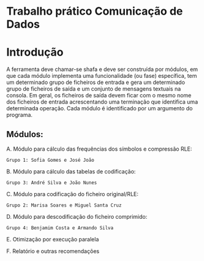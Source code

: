 # Trabalho prático Comunicação de Dados

# Introdução

A ferramenta deve chamar-se shafa e deve ser construída por módulos, em que
cada módulo implementa uma funcionalidade (ou fase) específica, tem um
determinado grupo de ficheiros de entrada e gera um determinado grupo de
ficheiros de saída e um conjunto de mensagens textuais na consola. Em geral,
os ficheiros de saída devem ficar com o mesmo nome dos ficheiros de entrada
acrescentando uma terminação que identifica uma determinada operação. Cada
módulo é identificado por um argumento do programa.

## Módulos:

A. Módulo para cálculo das frequências dos símbolos e compressão RLE:
```
Grupo 1: Sofia Gomes e José João
```

B. Módulo para cálculo das tabelas de codificação:
```
Grupo 3: André Silva e João Nunes
```
C. Módulo para codificação do ficheiro original/RLE:
```
Grupo 2: Marisa Soares e Miguel Santa Cruz
```
D. Módulo para descodificação do ficheiro comprimido:
```
Grupo 4: Benjamim Costa e Armando Silva
```
E. Otimização por execução paralela

F. Relatório e outras recomendações 
